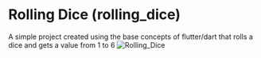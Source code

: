 # Rolling Dice (rolling_dice)

A simple project created using the base concepts of flutter/dart that rolls a dice and gets a value from 1 to 6
![Rolling_Dice](https://github.com/leonardopra/rolling_dice/assets/50614190/5b86b9a4-be49-4493-aa50-e9371d8fb1b1)
